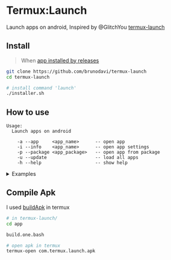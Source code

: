 # Termux:Launch

Launch apps on android, Inspired by @GlitchYou [termux-launch](https://github.com/GlitchYou/termux-launch)

## Install

> When [app installed by releases](https://github.com/brunodavi/termux-launch/releases)

```bash
git clone https://github.com/brunodavi/termux-launch
cd termux-launch

# install command 'launch'
./installer.sh
```

## How to use

```textpain
Usage:
  Launch apps on android

    -a --app     <app_name>      -- open app
    -i --info    <app_name>      -- open app settings
    -p --package <app_package>   -- open app from package
    -u --update                  -- load all apps
    -h --help                    -- show help
```

<details>
<summary>Examples</summary>

```bash
# load apps
$ launch -u
loading... apps (3/123)
```

```bash
# start google play store
$ launch -a play_store
staring play_store...
```

```bash
# show settings google pkay store
$ launch -i play_store
opeing play_store settings...
```

</details>

## Compile Apk

I used [buildApk](https://github.com/BuildAPKs/buildAPKs) in termux

```bash
# in termux-launch/
cd app

build.one.bash
```

```bash
# open apk in termux
termux-open com.termux.launch.apk
```
